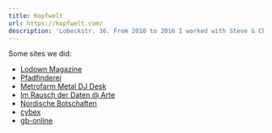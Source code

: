 ```yaml
---
title: Kopfwelt
url: https://kopfwelt.com/
description: 'Lobeckstr. 36. From 2010 to 2016 I worked with Steve & Christian as HOPE/GLORY later Kopfwelt. We shared the space with <a href="http://www.metrofarm.net/">Metrofarm</a> and <a href="http://noshe.de">Noshe</a>.'
---
```

Some sites we did:

<ul>
    <li><a href="http://lodownmagazine.com" rel="noopener">Lodown Magazine</a></li>
    <li><a href="http://pfadfinderei.com" rel="noopener">Pfadfinderei</a></li>
    <li><a href="http://dj-desk.com" rel="noopener">Metrofarm Metal DJ Desk</a></li>
    <li><a href="http://imrauschderdaten.arte.tv/" rel="noopener">Im Rausch der Daten @ Arte</a></li>
    <li><a href="http://www.nordischebotschaften.org/" rel="noopener">Nordische Botschaften</a></li>
    <li><a href="http://cybex-online.com/en" rel="noopener">cybex</a></li>
    <li><a href="http://gb-online.com/ " rel="noopener">gb-online</a></li>
</ul>

